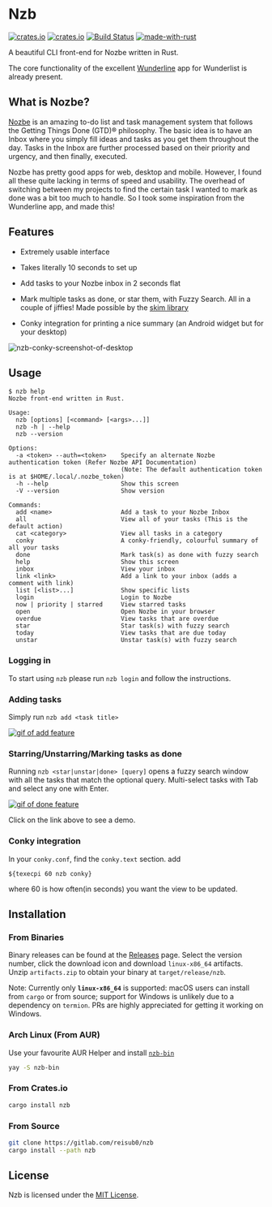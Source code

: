 # Nzb

[![crates.io](https://img.shields.io/crates/v/nzb.svg?style=flat)](https://crates.io/crates/nzb) [![crates.io](https://img.shields.io/crates/d/nzb.svg?style=flat)](https://crates.io/crates/nzb) [![Build Status](https://gitlab.com/reisub0/nzb/badges/master/build.svg)](https://gitlab.com/reisub0/nzb/badges/master/build.svg?style=flat) [![made-with-rust](https://img.shields.io/badge/made%20with%20♥-rust-dea584.svg)](https://www.rust-lang.org/)



A beautiful CLI front-end for Nozbe written in Rust.

The core functionality of the excellent [Wunderline](https://github.com/wayneashleyberry/wunderline) app for Wunderlist is already present.

## What is Nozbe?

[Nozbe](https://nozbe.com/) is an amazing to-do list and task management system that follows the Getting Things Done (GTD)® philosophy. The basic idea is to have an Inbox where you simply fill ideas and tasks as you get them throughout the day. Tasks in the Inbox are further processed based on their priority and urgency, and then finally, executed.

Nozbe has pretty good apps for web, desktop and mobile. However, I found all these quite lacking in terms of speed and usability. The overhead of switching between my projects to find the certain task I wanted to mark as done was a bit too much to handle. So I took some inspiration from the Wunderline app, and made this!


## Features

- Extremely usable interface

- Takes literally 10 seconds to set up

- Add tasks to your Nozbe inbox in 2 seconds flat

- Mark multiple tasks as done, or star them, with Fuzzy Search. All in a couple of jiffies! Made possible by the [skim library](https://github.com/lotabout/skim)

- Conky integration for printing a nice summary (an Android widget but for your desktop)



![nzb-conky-screenshot-of-desktop](https://user-images.githubusercontent.com/25099244/54476743-e2a60900-4826-11e9-8085-19a6d6e35d23.png)


## Usage

```
$ nzb help
Nozbe front-end written in Rust.

Usage:
  nzb [options] [<command> [<args>...]]
  nzb -h | --help
  nzb --version

Options:
  -a <token> --auth=<token>    Specify an alternate Nozbe authentication token (Refer Nozbe API Documentation)
                               (Note: The default authentication token is at $HOME/.local/.nozbe_token)
  -h --help                    Show this screen
  -V --version                 Show version

Commands:
  add <name>                   Add a task to your Nozbe Inbox
  all                          View all of your tasks (This is the default action)
  cat <category>               View all tasks in a category
  conky                        A conky-friendly, colourful summary of all your tasks
  done                         Mark task(s) as done with fuzzy search
  help                         Show this screen
  inbox                        View your inbox
  link <link>                  Add a link to your inbox (adds a comment with link)
  list [<list>...]             Show specific lists
  login                        Login to Nozbe
  now | priority | starred     View starred tasks
  open                         Open Nozbe in your browser
  overdue                      View tasks that are overdue
  star                         Star task(s) with fuzzy search
  today                        View tasks that are due today
  unstar                       Unstar task(s) with fuzzy search
```

### Logging in

To start using `nzb` please run `nzb login` and follow the instructions.

### Adding tasks

Simply run `nzb add <task title>`

[![gif of add feature](https://user-images.githubusercontent.com/25099244/54518414-33824280-498a-11e9-8df3-54775d6a6b93.gif)](https://asciinema.org/a/234104)

### Starring/Unstarring/Marking tasks as done

Running `nzb <star|unstar|done> [query]` opens a fuzzy search window with all the tasks that match the optional query. Multi-select tasks with Tab and select any one with Enter.

[![gif of done feature](https://user-images.githubusercontent.com/25099244/54518412-32e9ac00-498a-11e9-8032-987c89cbfcd2.gif)](https://asciinema.org/a/234102)

Click on the link above to see a demo.

### Conky integration

In your `conky.conf`, find the `conky.text` section. add
```
${texecpi 60 nzb conky}
```
where 60 is how often(in seconds) you want the view to be updated.


## Installation

### From Binaries

Binary releases can be found at the [Releases](https://gitlab.com/reisub0/nzb/tags) page.  Select the version number, click the download icon and download `linux-x86_64` artifacts. Unzip `artifacts.zip` to obtain your binary at `target/release/nzb`. 

Note: Currently only **`linux-x86_64`** is supported: macOS users can install from `cargo` or from source; support for Windows is unlikely due to a dependency on `termion`. PRs are highly appreciated for getting it working on Windows.

### Arch Linux (From AUR)

Use your favourite AUR Helper and install [`nzb-bin`](https://aur.archlinux.org/packages/nzb-bin/)
```bash
yay -S nzb-bin
```
### From Crates.io

```bash
cargo install nzb
```

### From Source

```bash
git clone https://gitlab.com/reisub0/nzb
cargo install --path nzb
```


## License

Nzb is licensed under the [MIT License](https://choosealicense.com/licenses/mit/).
